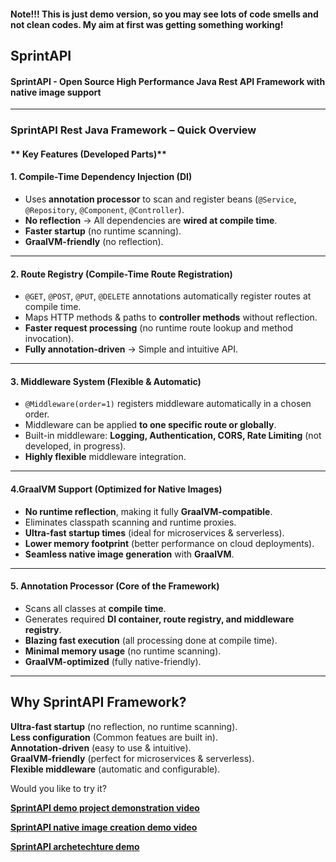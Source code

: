 #### Note!!! This is just demo version, so you may see lots of code smells and not clean codes. My aim at first was getting something working!

## SprintAPI

#### SprintAPI - Open Source High Performance Java Rest API Framework with native image support

---

### **SprintAPI Rest Java Framework – Quick Overview**

#### ** Key Features (Developed Parts)**

#### **1. Compile-Time Dependency Injection (DI)**

- Uses **annotation processor** to scan and register beans (`@Service`, `@Repository`, `@Component`, `@Controller`).
- **No reflection** → All dependencies are **wired at compile time**.
- **Faster startup** (no runtime scanning).
- **GraalVM-friendly** (no reflection).

---

#### **2. Route Registry (Compile-Time Route Registration)**

- `@GET`, `@POST`, `@PUT`, `@DELETE` annotations automatically register routes at compile time.
- Maps HTTP methods & paths to **controller methods** without reflection.
- **Faster request processing** (no runtime route lookup and method invocation).
- **Fully annotation-driven** → Simple and intuitive API.

---

#### **3. Middleware System (Flexible & Automatic)**
- `@Middleware(order=1)` registers middleware automatically in a chosen order.
- Middleware can be applied **to one specific route or globally**.
- Built-in middleware: **Logging, Authentication, CORS, Rate Limiting** (not developed, in progress).
- **Highly flexible** middleware integration.

---

#### **4.GraalVM Support (Optimized for Native Images)**
- **No runtime reflection**, making it fully **GraalVM-compatible**.
- Eliminates classpath scanning and runtime proxies.
- **Ultra-fast startup times** (ideal for microservices & serverless).
- **Lower memory footprint** (better performance on cloud deployments).
- **Seamless native image generation** with **GraalVM**.

---

#### **5. Annotation Processor (Core of the Framework)**
- Scans all classes at **compile time**.
- Generates required **DI container, route registry, and middleware registry**.
- **Blazing fast execution** (all processing done at compile time).
- **Minimal memory usage** (no runtime scanning).
- **GraalVM-optimized** (fully native-friendly).

---

## **Why SprintAPI Framework?**
**Ultra-fast startup** (no reflection, no runtime scanning).  
**Less configuration** (Common featues are built in).  
**Annotation-driven** (easy to use & intuitive).  
**GraalVM-friendly** (perfect for microservices & serverless).  
**Flexible middleware** (automatic and configurable).

Would you like to try it?

**[SprintAPI demo project demonstration video](https://youtu.be/ak-0mXnif40?si=S7gYm65kfmv8UXdJ)**

**[SprintAPI native image creation demo video](https://youtu.be/_lHsi88XU4c?si=AI9VaH6QY-oGdh_m)**

**[SprintAPI archetechture demo](https://youtu.be/DmM0PLSw1W4?si=iOUwIOy31zUK4v0f)**

